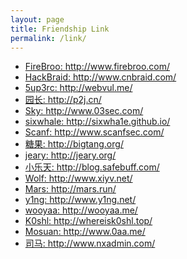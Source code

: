 ```yaml
---
layout: page
title: Friendship Link
permalink: /link/
---
```


* <a target="_blank" href="http://www.firebroo.com/">FireBroo: http://www.firebroo.com/</a>
* <a target="_blank" href="http://www.cnbraid.com">HackBraid: http://www.cnbraid.com/</a>
* <a target="_blank" href="http://webvul.me/">5up3rc: http://webvul.me/</a>
* <a target="_blank" href="http://p2j.cn/">园长: http://p2j.cn/</a>
* <a target="_blank" href="http://www.03sec.com/">Sky: http://www.03sec.com/</a>
* <a target="_blank" href="http://sixwha1e.github.io/">sixwhale: http://sixwha1e.github.io/</a>
* <a target="_blank" href="http://www.scanfsec.com/">Scanf: http://www.scanfsec.com/</a>
* <a target="_blank" href="http://bigtang.org/">糖果: http://bigtang.org/</a>
* <a target="_blank" href="http://jeary.org/">jeary: http://jeary.org/</a>
* <a target="_blank" href="http://blog.safebuff.com/">小乐天: http://blog.safebuff.com/</a>
* <a target="_blank" href="http://www.xiyv.net/">Wolf: http://www.xiyv.net/</a>
* <a target="_blank" href="http://mars.run/">Mars: http://mars.run/</a>
* <a target="_blank" href="http://www.y1ng.net/">y1ng: http://www.y1ng.net/</a>
* <a target="_blank" href="http://wooyaa.me/">wooyaa: http://wooyaa.me/</a>
* <a target="_blank" href="http://whereisk0shl.top/">K0shl: http://whereisk0shl.top/</a>
* <a target="_blank" href="http://www.0aa.me/">Mosuan: http://www.0aa.me/</a>
* <a target="_blank" href="http://www.nxadmin.com/">司马: http://www.nxadmin.com/</a>
